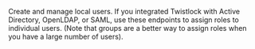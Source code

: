 Create and manage local users.
If you integrated Twistlock with Active Directory, OpenLDAP, or SAML, use these endpoints to assign roles to individual users.
(Note that groups are a better way to assign roles when you have a large number of users).

